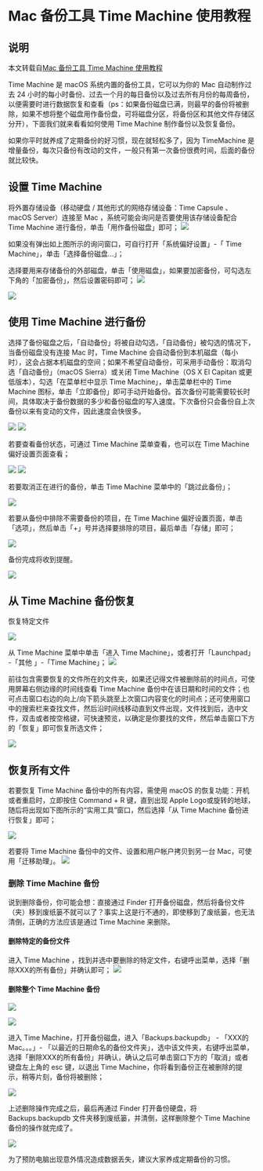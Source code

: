 
# Mac 备份工具 Time Machine 使用教程


## 说明

本文转载自[Mac 备份工具 Time Machine 使用教程](https://mp.weixin.qq.com/s?__biz=MzAxNzcwMTA4Ng==&mid=2247485330&idx=1&sn=cb1b1b72f2460b236d24f9e12a02eead&chksm=9be0c623ac974f35649fb0591f287549d2438af9575469374d5b44774f8845324af99a376294#rd)


Time Machine 是 macOS 系统内置的备份工具，它可以为你的 Mac 自动制作过去 24 小时的每小时备份、过去一个月的每日备份以及过去所有月份的每周备份，以便需要时进行数据恢复和查看（ps：如果备份磁盘已满，则最早的备份将被删除，如果不想将整个磁盘用作备份盘，可将磁盘分区，将备份区和其他文件存储区分开），下面我们就来看看如何使用 Time Machine 制作备份以及恢复备份。

如果你平时就养成了定期备份的好习惯，现在就轻松多了，因为 TimeMachine 是增量备份，每次只备份有改动的文件，一般只有第一次备份很费时间，后面的备份就比较快。

## 设置 Time Machine

将外置存储设备（移动硬盘 / 其他形式的网络存储设备：Time Capsule 、macOS Server）连接至 Mac ，系统可能会询问是否要使用该存储设备配合 Time Machine 进行备份，单击「用作备份磁盘」即可；
![](http://pic-mike.oss-cn-hongkong.aliyuncs.com/15137568585910.jpg)


如果没有弹出如上图所示的询问窗口，可自行打开「系统偏好设置」-「 Time Machine」，单击「选择备份磁盘...」；


选择要用来存储备份的外部磁盘，单击「使用磁盘」，如果要加密备份，可勾选左下角的「加密备份」，然后设置密码即可；
![](http://pic-mike.oss-cn-hongkong.aliyuncs.com/15137568899499.jpg)

![](http://pic-mike.oss-cn-hongkong.aliyuncs.com/15137568962036.jpg)


## 使用 Time Machine 进行备份


选择了备份磁盘之后，「自动备份」将被自动勾选，「自动备份」被勾选的情况下，当备份磁盘没有连接 Mac 时，Time Machine 会自动备份到本机磁盘（每小时），这会占据本机磁盘的空间；如果不希望自动备份，可采用手动备份：取消勾选「自动备份」（macOS Sierra）或关闭 Time Machine（OS X El Capitan 或更低版本），勾选「在菜单栏中显示 Time Machine」，单击菜单栏中的 Time Machine 图标，单击「立即备份」即可手动开始备份。首次备份可能需要较长时间，具体取决于备份数据的多少和备份磁盘的写入速度。下次备份只会备份自上次备份以来有变动的文件，因此速度会快很多。

![](http://pic-mike.oss-cn-hongkong.aliyuncs.com/15137569566966.jpg)
![](http://pic-mike.oss-cn-hongkong.aliyuncs.com/15137569717105.jpg)


若要查看备份状态，可通过 Time Machine 菜单查看，也可以在 Time Machine 偏好设置页面查看；

![](http://pic-mike.oss-cn-hongkong.aliyuncs.com/15137569789501.jpg)
![](http://pic-mike.oss-cn-hongkong.aliyuncs.com/15137570020306.jpg)


若要取消正在进行的备份，单击 Time Machine 菜单中的「跳过此备份」；

![](http://pic-mike.oss-cn-hongkong.aliyuncs.com/15137570078624.jpg)

若要从备份中排除不需要备份的项目，在 Time Machine 偏好设置页面，单击「选项」，然后单击「+」号并选择要排除的项目，最后单击「存储」即可；

![](http://pic-mike.oss-cn-hongkong.aliyuncs.com/15137570142713.jpg)

备份完成将收到提醒。

![](http://pic-mike.oss-cn-hongkong.aliyuncs.com/15137570260280.jpg)

## 从 Time Machine 备份恢复


恢复特定文件

![](http://pic-mike.oss-cn-hongkong.aliyuncs.com/15137570378027.jpg)


从 Time Machine 菜单中单击「进入 Time Machine」，或者打开「Launchpad」 -「其他 」-「Time Machine」；
![](http://pic-mike.oss-cn-hongkong.aliyuncs.com/15137570444604.jpg)

前往包含需要恢复的文件所在的文件夹，如果还记得文件被删除前的时间点，可使用屏幕右侧边缘的时间线查看 Time Machine 备份中在该日期和时间的文件；也可点击窗口右边的向上/向下箭头跳至上次窗口内容变化的时间点；还可使用窗口中的搜索栏来查找文件，然后沿时间线移动直到文件出现，文件找到后，选中文件，双击或者按空格键，可快速预览，以确定是你要找的文件，然后单击窗口下方的「恢复」即可恢复所选文件；


![](http://pic-mike.oss-cn-hongkong.aliyuncs.com/15137570570285.jpg)

##  恢复所有文件



若要恢复 Time Machine 备份中的所有内容，需使用 macOS 的恢复功能：开机或者重启时，立即按住 Command + R 键，直到出现 Apple Logo或旋转的地球，随后将出现如下图所示的“实用工具”窗口，然后选择「从 Time Machine 备份进行恢复」即可；

![](http://pic-mike.oss-cn-hongkong.aliyuncs.com/15137570821382.jpg)

若要将 Time Machine 备份中的文件、设置和用户帐户拷贝到另一台 Mac，可使用「迁移助理」。
![](http://pic-mike.oss-cn-hongkong.aliyuncs.com/15137570871940.jpg)



###     删除 Time Machine 备份

说到删除备份，你可能会想：直接通过 Finder 打开备份磁盘，然后将备份文件（夹）移到废纸篓不就可以了？事实上这是行不通的，即使移到了废纸篓，也无法清倒，正确的方法应该是通过 Time Machine 来删除。

#### 删除特定的备份文件

进入 Time Machine ，找到并选中要删除的特定文件，右键呼出菜单，选择「删除XXX的所有备份」并确认即可；
![](http://pic-mike.oss-cn-hongkong.aliyuncs.com/15137571035860.jpg)

#### 删除整个 Time Machine 备份

![](http://pic-mike.oss-cn-hongkong.aliyuncs.com/15212009637636.jpg)

![](http://pic-mike.oss-cn-hongkong.aliyuncs.com/15137571278964.jpg)

进入 Time Machine，打开备份磁盘，进入「Backups.backupdb」 - 「XXX的 Mac。。。」- 「以最近的日期命名的备份文件夹」，选中该文件夹，右键呼出菜单，选择「删除XXX的所有备份」并确认，确认之后可单击窗口下方的「取消」或者键盘左上角的 esc 键，以退出 Time Machine，你将看到备份正在被删除的提示，稍等片刻，备份将被删除；

![](http://pic-mike.oss-cn-hongkong.aliyuncs.com/15137571368145.jpg)



上述删除操作完成之后，最后再通过 Finder 打开备份硬盘，将 Backups.backupdb 文件夹移到废纸篓，并清倒，这样删除整个 Time Machine 备份的操作就完成了。

![](http://pic-mike.oss-cn-hongkong.aliyuncs.com/15137571488631.jpg)


为了预防电脑出现意外情况造成数据丢失，建议大家养成定期备份的习惯。




